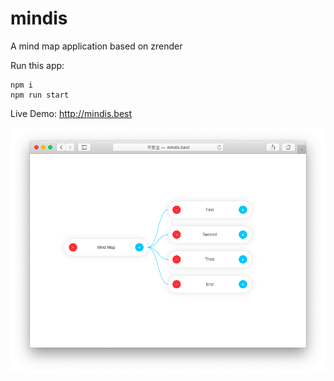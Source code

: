 # mindis
A mind map application based on zrender

Run this app:
```shell
npm i
npm run start
```
Live Demo: http://mindis.best

![Mindis](https://github.com/leeyee11/mindis/raw/master/example/mindis.best.png)
